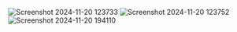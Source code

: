 
![Screenshot 2024-11-20 123733](https://github.com/user-attachments/assets/1c6c1f33-f5d9-4d50-a963-ee728d799983)
![Screenshot 2024-11-20 123752](https://github.com/user-attachments/assets/176029eb-e635-46af-a052-87d942d9faf5)
![Screenshot 2024-11-20 194110](https://github.com/user-attachments/assets/9caeb20d-9414-4fa4-b168-e5515a776da7)

